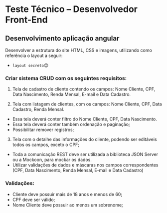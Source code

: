 # Teste Técnico – Desenvolvedor Front-End

## Desenvolvimento aplicação angular
Desenvolver a estrutura do site HTML, CSS e imagens, utilizando como referência o layout a seguir:
- <code>layout secreto</code>😉
<!-- https://www.figma.com/file/7UHeflMA9KkgrsdDQ7pWhe/Teste?node-id=0-1&t=r6qDhCDvOfjlQmGj-0 -->

### Criar sistema CRUD com os seguintes requisitos:
1. Tela de cadastro de cliente contendo os campos: Nome Cliente, CPF, Data Nascimento, Renda Mensal, E-mail e Data Cadastro.

2. Tela com listagem de clientes, com os campos: Nome Cliente, CPF, Data Cadastro, Renda Mensal.
  - Essa tela deverá conter filtro do Nome Cliente, CPF, Data Nascimento.
  - Essa tela deverá conter também ordenação e paginação;
  - Possibilitar remover registros;

3. Tela com o detalhe das informações do cliente, podendo ser editáveis todos os campos, exceto o CPF;
  - Toda a comunicação REST deve ser utilizada a biblioteca JSON Server ou a Mockoon, para mockar os dados.
  - Utilizar validações de dados e máscaras nos campos correspondentes (CPF, Data Nascimento, Renda Mensal, E-mail e Data Cadastro)

### Validações:
- Cliente deve possuir mais de 18 anos e menos de 60;
- CPF deve ser válido;
- Nome Cliente deve possuir ao menos um sobrenome;